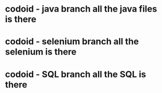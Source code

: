 # codoid - java branch all the java files is there 
# codoid - selenium branch all the selenium is there 
# codoid - SQL branch all the SQL is there 
